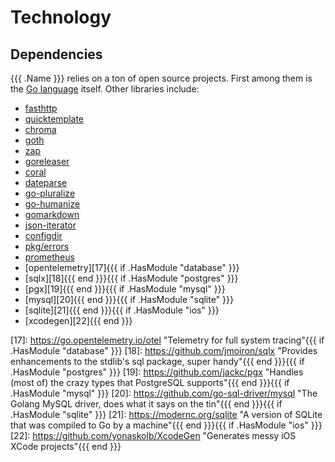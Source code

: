 # Technology

## Dependencies

{{{ .Name }}} relies on a ton of open source projects. First among them is the [Go language][1] itself. Other libraries include:

- [fasthttp][2]
- [quicktemplate][3]
- [chroma][4]
- [goth][5]
- [zap][6]
- [goreleaser][7]
- [coral][8]
- [dateparse][9]
- [go-pluralize][10]
- [go-humanize][11]
- [gomarkdown][12]
- [json-iterator][13]
- [configdir][14]
- [pkg/errors][15]
- [prometheus][16]
- [opentelemetry][17]{{{ if .HasModule "database" }}}
- [sqlx][18]{{{ end }}}{{{ if .HasModule "postgres" }}}
- [pgx][19]{{{ end }}}{{{ if .HasModule "mysql" }}}
- [mysql][20]{{{ end }}}{{{ if .HasModule "sqlite" }}}
- [sqlite][21]{{{ end }}}{{{ if .HasModule "ios" }}}
- [xcodegen][22]{{{ end }}}


[1]: https://golang.org "What a great contribution to the world of engineering"
[2]: https://github.com/valyala/fasthttp "So much faster than the stdlib, and only slightly more annoying to work with"
[3]: https://github.com/valyala/quicktemplate "The only compile-time template engine that lets you control whitespace"
[4]: https://github.com/alecthomas/chroma "Renders a syntax-highlighted table in a surprisingly small amount of time"
[5]: https://github.com/markbates/goth "Handles OAuth for dozens of providers, works every time"
[6]: https://go.uber.org/zap "Crazy fast logging, with a custom encoder to dump tons of debug info"
[7]: https://goreleaser.com "Builds projects in all sorts of formats"
[8]: https://github.com/muesli/coral "Provides a CLI interface without the bloat"
[9]: https://github.com/araddon/dateparse "Parses dates in all sorts of formats"
[10]: https://github.com/gertd/go-pluralize "Provides plural forms of English words"
[11]: https://github.com/dustin/go-humanize "Displays friendly relative time formats"
[12]: https://github.com/gomarkdown/markdown "Render Markdown files as HTML"
[13]: https://github.com/json-iterator/go "Fast JSON parsing and serialization"
[14]: https://github.com/kirsle/configdir "Provides access to OS-specific directories"
[15]: https://github.com/pkg/errors "Errors with stack traces and detailed logging"
[16]: https://github.com/prometheus/client_golang "Metrics for all aspects of the system"
[17]: https://go.opentelemetry.io/otel "Telemetry for full system tracing"{{{ if .HasModule "database" }}}
[18]: https://github.com/jmoiron/sqlx "Provides enhancements to the stdlib's sql package, super handy"{{{ end }}}{{{ if .HasModule "postgres" }}}
[19]: https://github.com/jackc/pgx "Handles (most of) the crazy types that PostgreSQL supports"{{{ end }}}{{{ if .HasModule "mysql" }}}
[20]: https://github.com/go-sql-driver/mysql "The Golang MySQL driver, does what it says on the tin"{{{ end }}}{{{ if .HasModule "sqlite" }}}
[21]: https://modernc.org/sqlite "A version of SQLite that was compiled to Go by a machine"{{{ end }}}{{{ if .HasModule "ios" }}}
[22]: https://github.com/yonaskolb/XcodeGen "Generates messy iOS XCode projects"{{{ end }}}
